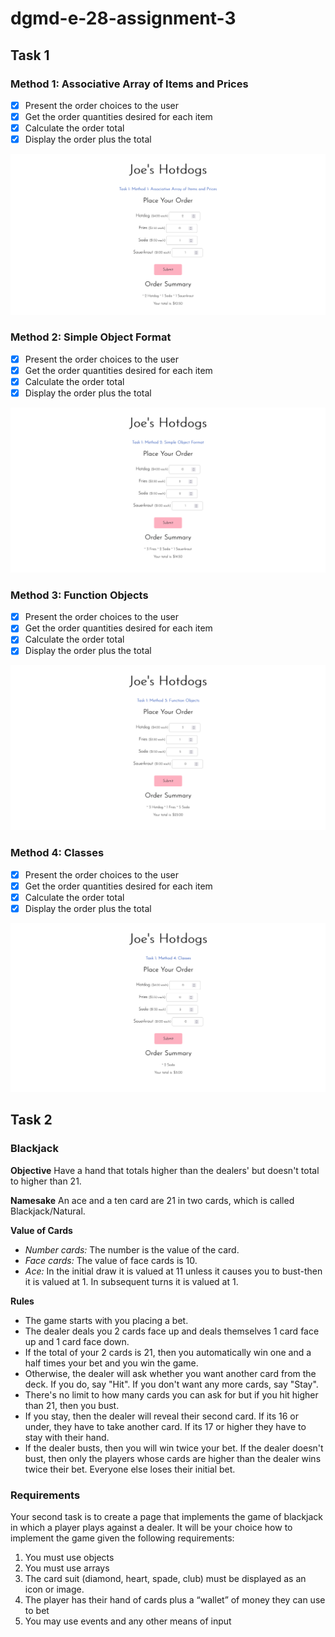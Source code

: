 # dgmd-e-28-assignment-3

## Task 1

### Method 1: Associative Array of Items and Prices

- [x] Present the order choices to the user
- [x] Get the order quantities desired for each item
- [x] Calculate the order total
- [x] Display the order plus the total

![method1](method1.png)

### Method 2: Simple Object Format

- [x] Present the order choices to the user
- [x] Get the order quantities desired for each item
- [x] Calculate the order total
- [x] Display the order plus the total

![method2](method2.png)

### Method 3: Function Objects

- [x] Present the order choices to the user
- [x] Get the order quantities desired for each item
- [x] Calculate the order total
- [x] Display the order plus the total

![method3](method3.png)

### Method 4: Classes

- [x] Present the order choices to the user
- [x] Get the order quantities desired for each item
- [x] Calculate the order total
- [x] Display the order plus the total

![method4](method4.png)

## Task 2

### Blackjack

**Objective**
Have a hand that totals higher than the dealers' but doesn't total to higher than 21.

**Namesake**
An ace and a ten card are 21 in two cards, which is called Blackjack/Natural.

**Value of Cards**

- _Number cards:_ The number is the value of the card.
- _Face cards:_ The value of face cards is 10.
- _Ace:_ In the initial draw it is valued at 11 unless it causes you to bust-then it is valued at 1. In subsequent turns it is valued at 1.

**Rules**

- The game starts with you placing a bet.
- The dealer deals you 2 cards face up and deals themselves 1 card face up and 1 card face down.
- If the total of your 2 cards is 21, then you automatically win one and a half times your bet and you win the game.
- Otherwise, the dealer will ask whether you want another card from the deck. If you do, say "Hit". If you don't want any more cards, say "Stay".
- There's no limit to how many cards you can ask for but if you hit higher than 21, then you bust.
- If you stay, then the dealer will reveal their second card. If its 16 or under, they have to take another card. If its 17 or higher they have to stay with their hand.
- If the dealer busts, then you will win twice your bet. If the dealer doesn't bust, then only the players whose cards are higher than the dealer wins twice their bet. Everyone else loses their initial bet.

### Requirements

Your second task is to create a page that implements the game of blackjack in which a
player plays against a dealer. It will be your choice how to implement the game given the
following requirements:

1. You must use objects
2. You must use arrays
3. The card suit (diamond, heart, spade, club) must be displayed as an icon or image.
4. The player has their hand of cards plus a “wallet” of money they can use to bet
5. You may use events and any other means of input
